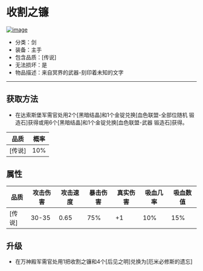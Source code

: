 # 收割之镰
<a href="https://imgbb.com/"><img src="https://i.ibb.co/ydb8MxP/image.png" alt="image" border="0"></a>
* 分类：剑
* 装备：主手
* 包含品质：[传说]
* 无法损坏：是
* 物品描述：来自冥界的武器-刻印着未知的文字
---
## 获取方法
* 在达索斯堡军需官处用2个[黑暗结晶]和1个金锭兑换[血色联盟-全部位随机 锻造石]获得或用6个[黑暗结晶]和1个金锭兑换[血色联盟-武器 锻造石]获得。

|品质|概率|
|----|----|
|[传说]|10%|
## 属性
|品质|攻击伤害|攻击速度|暴击伤害|真实伤害|吸血几率|吸血数值|
|----|----|----|----|----|----|----|
|[传说]|30-35|0.65|75%|+1|10%|15%|
## 升级
* 在万神殿军需官处用1把收割之镰和4个[后见之明]兑换为[厄米必修斯的遗忘]
